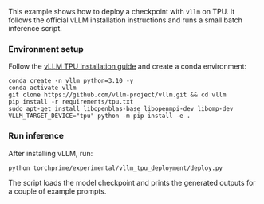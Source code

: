 This example shows how to deploy a checkpoint with `vllm` on TPU.
It follows the official vLLM installation instructions and runs a small
batch inference script.

### Environment setup
Follow the [vLLM TPU installation guide](https://docs.vllm.ai/en/stable/getting_started/installation/ai_accelerator.html#set-up-using-python) and create a conda environment:

```
conda create -n vllm python=3.10 -y
conda activate vllm
git clone https://github.com/vllm-project/vllm.git && cd vllm
pip install -r requirements/tpu.txt
sudo apt-get install libopenblas-base libopenmpi-dev libomp-dev
VLLM_TARGET_DEVICE="tpu" python -m pip install -e .
```

### Run inference
After installing vLLM, run:

```
python torchprime/experimental/vllm_tpu_deployment/deploy.py
```

The script loads the model checkpoint and prints the generated outputs for a
couple of example prompts.
